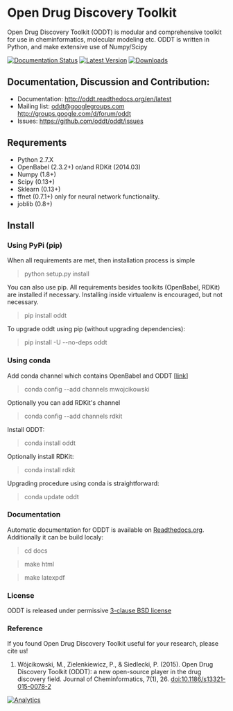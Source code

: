 # Open Drug Discovery Toolkit

Open Drug Discovery Toolkit (ODDT) is modular and comprehensive toolkit for use in cheminformatics, molecular modeling etc. ODDT is written in Python, and make extensive use of Numpy/Scipy

[![Documentation Status](https://readthedocs.org/projects/oddt/badge/?version=latest)](http://oddt.readthedocs.org/en/latest/)
[![Latest Version](https://img.shields.io/pypi/v/oddt.svg)](https://pypi.python.org/pypi/oddt/)
[![Downloads](https://img.shields.io/pypi/dm/oddt.svg)](https://pypi.python.org/pypi/oddt/)

## Documentation, Discussion and Contribution:
  * Documentation: http://oddt.readthedocs.org/en/latest
  * Mailing list: oddt@googlegroups.com  http://groups.google.com/d/forum/oddt
  * Issues: https://github.com/oddt/oddt/issues

## Requrements
  * Python 2.7.X
  * OpenBabel (2.3.2+) or/and RDKit (2014.03)
  * Numpy (1.8+)
  * Scipy (0.13+)
  * Sklearn (0.13+)
  * ffnet (0.7.1+) only for neural network functionality.
  * joblib (0.8+)

## Install

### Using PyPi (pip)
  When all requirements are met, then installation process is simple
  > python setup.py install

  You can also use pip. All requirements besides toolkits (OpenBabel, RDKit) are installed if necessary.
  Installing inside virtualenv is encouraged, but not necessary.
  > pip install oddt

  To upgrade oddt using pip (without upgrading dependencies):
  > pip install -U --no-deps oddt

### Using conda
  Add conda channel which contains OpenBabel and ODDT [[link](https://anaconda.org/mwojcikowski)]
  > conda config --add channels mwojcikowski

  Optionally you can add RDKit's channel
  > conda config --add channels rdkit

  Install ODDT:
  > conda install oddt

  Optionally install RDKit:
  > conda install rdkit

  Upgrading procedure using conda is straightforward:
  > conda update oddt

### Documentation
Automatic documentation for ODDT is available on [Readthedocs.org](https://oddt.readthedocs.org/). Additionally it can be build localy:
   > cd docs

   > make html

   > make latexpdf

### License
ODDT is released under permissive [3-clause BSD license](./LICENSE)

### Reference
If you found Open Drug Discovery Toolkit useful for your research, please cite us!

1. Wójcikowski, M., Zielenkiewicz, P., & Siedlecki, P. (2015). Open Drug Discovery Toolkit (ODDT): a new open-source player in the drug discovery field. Journal of Cheminformatics, 7(1), 26. [doi:10.1186/s13321-015-0078-2](https://dx.doi.org/10.1186/s13321-015-0078-2)


[![Analytics](https://ga-beacon.appspot.com/UA-44788495-3/oddt/oddt?flat)](https://github.com/igrigorik/ga-beacon)
